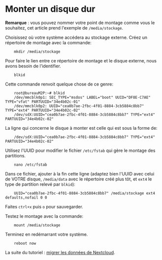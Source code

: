 # Monter un disque dur

**Remarque** : vous pouvez nommer votre point de montage comme vous le souhaitez, cet article prend l'exemple de `/media/stockage`.

Choisissez où votre système accédera au stockage externe. Créez un répertoire de montage avec la commande:

```
    mkdir /media/stockage
```

Pour faire le lien entre ce répertoire de montage et le disque externe, nous avons besoin de l'identifier.

```
    blkid
```

Cette commande renvoit quelque chose de ce genre:

```
    root@bureauM2P:~# blkid
    /dev/mmcblk0p1: SEC_TYPE="msdos" LABEL="boot" UUID="DF8E-C7AE" TYPE="vfat" PARTUUID="34e4b02c-01"
    /dev/mmcblk0p2: UUID="cea0b7ae-2fbc-4f01-8884-3cb5884c8bb7" TYPE="ext4" PARTUUID="34e4b02c-02"
    /dev/sdX:UUID="cea0b7ae-2fbc-4f01-8884-3cb5884c8bb7" TYPE="ext4" PARTUUID="34e4b02c-02"
```

La ligne qui concerne le disque à monter est celle qui est sous la forme de:

```
    /dev/sdX:UUID="cea0b7ae-2fbc-4f01-8884-3cb5884c8bb7" TYPE="ext4" PARTUUID="34e4b02c-02"
```

Utilisez l'UUID pour modifier le fichier `/etc/fstab` qui gère le montage des partitions.

```
    nano /etc/fstab
```

Dans ce fichier, ajouter à la fin cette ligne (adaptez bien l'UUID avec celui de VOTRE disque, `/media/data` avec le répertoire créé plus tôt, et `ext4` le type de partition relevé par `blkid`):

```
    UUID="cea0b7ae-2fbc-4f01-8884-3cb5884c8bb7" /media/stockage ext4 defaults,nofail 0 0
```

Faites `ctrl+x` puis `o` pour sauvegarder.

Testez le montage avec la commande:

```
    mount /media/stockage
```

Terminez en redémarrant votre système.

```
    reboot now
```

La suite du tutoriel : [migrer les données de Nextcloud](/app_nextcloud_fr).
